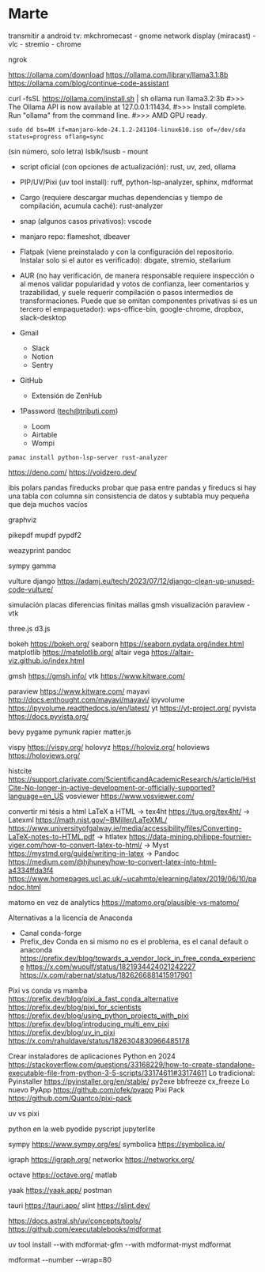 # Marte

transmitir a android tv: mkchromecast - gnome network display (miracast) - vlc -
stremio - chrome

ngrok

https://ollama.com/download https://ollama.com/library/llama3.1:8b
https://ollama.com/blog/continue-code-assistant

curl -fsSL https://ollama.com/install.sh | sh ollama run llama3.2:3b #>>> The
Ollama API is now available at 127.0.0.1:11434. #>>> Install complete. Run
"ollama" from the command line. #>>> AMD GPU ready.

```
sudo dd bs=4M if=manjaro-kde-24.1.2-241104-linux610.iso of=/dev/sda status=progress oflang=sync
```

(sin número, solo letra) lsblk/lsusb - mount

- script oficial (con opciones de actualización): rust, uv, zed, ollama

- PIP/UV/Pixi (uv tool install): ruff, python-lsp-analyzer, sphinx, mdformat

- Cargo (requiere descargar muchas dependencias y tiempo de compilación, acumula
  caché): rust-analyzer

- snap (algunos casos privativos): vscode

- manjaro repo: flameshot, dbeaver

- Flatpak (viene preinstalado y con la configuración del repositorio. Instalar
  solo si el autor es verificado): dbgate, stremio, stellarium

- AUR (no hay verificación, de manera responsable requiere inspección o al menos
  validar popularidad y votos de confianza, leer comentarios y trazabilidad, y
  suele requerir compilación o pasos intermedios de transformaciones. Puede que
  se omitan componentes privativas si es un tercero el empaquetador):
  wps-office-bin, google-chrome, dropbox, slack-desktop

- Gmail

  - Slack
  - Notion
  - Sentry

- GitHub

  - Extensión de ZenHub

- 1Password (tech@tributi.com)

  - Loom
  - Airtable
  - Wompi

```{code}
pamac install python-lsp-server rust-analyzer
```

https://deno.com/ https://voidzero.dev/

ibis polars pandas fireducks probar que pasa entre pandas y fireducs si hay una
tabla con columna sin consistencia de datos y subtabla muy pequeña que deja
muchos vacíos

graphviz

pikepdf mupdf pypdf2

weazyprint pandoc

sympy gamma

vulture django
https://adamj.eu/tech/2023/07/12/django-clean-up-unused-code-vulture/

simulación placas diferencias finitas mallas gmsh visualización paraview - vtk

three.js d3.js

bokeh https://bokeh.org/ seaborn https://seaborn.pydata.org/index.html
matplotlib https://matplotlib.org/ altair vega
https://altair-viz.github.io/index.html

gmsh https://gmsh.info/ vtk https://www.kitware.com/

paraview https://www.kitware.com/ mayavi
http://docs.enthought.com/mayavi/mayavi/ ipyvolume
https://ipyvolume.readthedocs.io/en/latest/ yt https://yt-project.org/ pyvista
https://docs.pyvista.org/

bevy pygame pymunk rapier matter.js

vispy https://vispy.org/ holovyz https://holoviz.org/ holoviews
https://holoviews.org/

histcite
https://support.clarivate.com/ScientificandAcademicResearch/s/article/HistCite-No-longer-in-active-development-or-officially-supported?language=en_US
vosviewer https://www.vosviewer.com/

convertir mi tésis a html LaTeX a HTML -> tex4ht https://tug.org/tex4ht/ ->
Latexml https://math.nist.gov/~BMiller/LaTeXML/
https://www.universityofgalway.ie/media/accessibility/files/Converting-LaTeX-notes-to-HTML.pdf
-> htlatex
https://data-mining.philippe-fournier-viger.com/how-to-convert-latex-to-html/ ->
Myst https://mystmd.org/guide/writing-in-latex -> Pandoc
https://medium.com/@hjhuney/how-to-convert-latex-into-html-a4334ffda3f4
https://www.homepages.ucl.ac.uk/~ucahmto/elearning/latex/2019/06/10/pandoc.html

matomo en vez de analytics https://matomo.org/plausible-vs-matomo/

Alternativas a la licencia de Anaconda

- Canal conda-forge
- Prefix_dev Conda en si mismo no es el problema, es el canal default o anaconda
  https://prefix.dev/blog/towards_a_vendor_lock_in_free_conda_experience
  https://x.com/wuoulf/status/1821934424021242227
  https://x.com/rabernat/status/1826266881415917901

Pixi vs conda vs mamba https://prefix.dev/blog/pixi_a_fast_conda_alternative
https://prefix.dev/blog/pixi_for_scientists
https://prefix.dev/blog/using_python_projects_with_pixi
https://prefix.dev/blog/introducing_multi_env_pixi
https://prefix.dev/blog/uv_in_pixi
https://x.com/rahuldave/status/1826304830966485178

Crear instaladores de aplicaciones Python en 2024
https://stackoverflow.com/questions/33168229/how-to-create-standalone-executable-file-from-python-3-5-scripts/33174611#33174611
Lo tradicional: Pyinstaller https://pyinstaller.org/en/stable/ py2exe bbfreeze
cx_freeze Lo nuevo PyApp https://github.com/ofek/pyapp Pixi Pack
https://github.com/Quantco/pixi-pack

uv vs pixi

python en la web pyodide pyscript jupyterlite

sympy https://www.sympy.org/es/ symbolica https://symbolica.io/

igraph https://igraph.org/ networkx https://networkx.org/

octave https://octave.org/ matlab

yaak https://yaak.app/ postman

tauri https://tauri.app/ slint https://slint.dev/

https://docs.astral.sh/uv/concepts/tools/
https://github.com/executablebooks/mdformat

uv tool install --with mdformat-gfm --with mdformat-myst mdformat

mdformat --number --wrap=80
